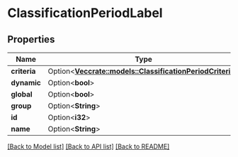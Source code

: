# ClassificationPeriodLabel

## Properties

Name | Type | Description | Notes
------------ | ------------- | ------------- | -------------
**criteria** | Option<[**Vec<crate::models::ClassificationPeriodCriteria>**](classification.Criteria.md)> |  | [optional]
**dynamic** | Option<**bool**> |  | [optional]
**global** | Option<**bool**> |  | [optional]
**group** | Option<**String**> |  | [optional]
**id** | Option<**i32**> |  | [optional]
**name** | Option<**String**> |  | [optional]

[[Back to Model list]](../README.md#documentation-for-models) [[Back to API list]](../README.md#documentation-for-api-endpoints) [[Back to README]](../README.md)
